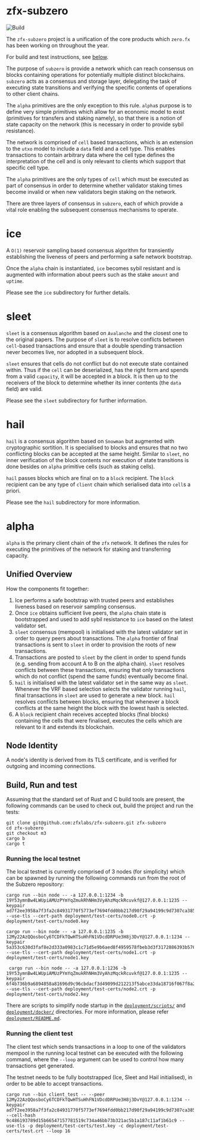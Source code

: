 # zfx-subzero
![Build](https://github.com/zfxlabs/zfx-subzero/actions/workflows/main.yml/badge.svg?branch=main)

The `zfx-subzero` project is a unification of the core products which `zero.fx` has been working on throughout the year.

For build and test instructions, see [below](#build-and-test).

The purpose of `subzero` is provide a network which can reach consensus on blocks containing operations for potentially multiple distinct blockchains. `subzero` acts as a consensus and storage layer, delegating the task of executing state transitions and verifying the specific contents of operations to other client chains.

The `alpha` primitives are the only exception to this rule. `alpha`s purpose is to define very simple primitives which allow for an economic model to exist (primitives for transfers and staking namely), so that there is a notion of state capacity on the network (this is necessary in order to provide sybil resistance).

The network is comprised of `cell` based transactions, which is an extension to the `utxo` model to include a `data` field and a cell type. This enables transactions to contain arbitrary data where the cell type defines the interpretation of the cell and is only relevant to clients which support that specific cell type.

The `alpha` primitives are the only types of `cell` which must be executed as part of consensus in order to determine whether validator staking times become invalid or when new validators begin staking on the network.

There are three layers of consensus in `subzero`, each of which provide a vital role enabling the subsequent consensus mechanisms to operate.

# ice

A `O(1)` reservoir sampling based consensus algorithm for transiently establishing the liveness of peers and performing a safe network bootstrap.

Once the `alpha` chain is instantiated, `ice` becomes sybil resistant and is augmented with information about peers such as the stake `amount` and `uptime`.

Please see the `ice` subdirectory for further details.

# sleet

`sleet` is a consensus algorithm based on `Avalanche` and the closest one to the original papers. The purpose of `sleet` is to resolve conflicts between `cell`-based transactions and ensure that a double spending transaction never becomes live, nor adopted in a subsequent block.

`sleet` ensures that cells do not conflict but do not execute state contained within. Thus if the `cell` can be deserialized, has the right form and spends from a valid `capacity`, it will be accepted in a block. It is then up to the receivers of the block to determine whether its inner contents (the `data` field) are valid.

Please see the `sleet` subdirectory for further information.

# hail

`hail` is a consensus algorithm based on `Snowman` but augmented with cryptographic sortition. It is specialised to blocks and ensures that no two conflicting blocks can be accepted at the same height. Similar to `sleet`, no inner verification of the block contents nor execution of state transitions is done besides on `alpha` primitive cells (such as staking cells).

`hail` passes blocks which are final on to a `block` recipient. The `block` recipient can be any type of `client` chain which serialised data into `cell`s a priori.

Please see the `hail` subdirectory for more information.

# alpha

`alpha` is the primary client chain of the `zfx` network. It defines the rules for executing the primitives of the network for staking and transferring capacity.

## Unified Overview

How the components fit together:
1. Ice performs a safe bootstrap with trusted peers and establishes liveness based on reservoir sampling consensus.
2. Once `ice` obtains sufficient live peers, the `alpha` chain state is bootstrapped and used to add sybil resistance to `ice` based on the latest validator set.
3. `sleet` consensus (mempool) is initialised with the latest validator set in order to query peers about transactions. The `alpha` frontier of final transactions is sent to `sleet` in order to provision the roots of new transactions.
4. Transactions are posted to `sleet` by the client in order to spend funds (e.g. sending from account A to B on the alpha chain). `sleet` resolves conflicts between these transactions, ensuring that only transactions which do not conflict (spend the same funds) eventually become final.
5. `hail` is initialised with the latest validator set in the same way as `sleet`. Whenever the VRF based selection selects the validator running `hail`, final transactions in `sleet` are used to generate a new block. `hail` resolves conflicts between blocks, ensuring that whenever a block conflicts at the same height the block with the lowest hash is selected.
6. A `block` recipient chain receives accepted blocks (final blocks) containing the cells that were finalised, executes the cells which are relevant to it and extends its blockchain.

## Node Identity

A node's identity is derived from its TLS certificate, and is verified for outgoing and incoming connections.

## Build, Run and test

Assuming that the standard set of Rust and C build tools are present, the following commands can be used to check out, build the project and run the tests:

```
git clone git@github.com:zfxlabs/zfx-subzero.git zfx-subzero
cd zfx-subzero
git checkout m3
cargo b
cargo t
```

### Running the local testnet

The local testnet is currently comprised of 3 nodes (for simplicity) which can be spawned by running the following commands run from the root of the Subzero repository:

```
cargo run --bin node -- -a 127.0.0.1:1234 -b 19Y53ymnBw4LWUpiAMUzPYmYqZmukRhNHm3VyAhzMqckRcuvkf@127.0.0.1:1235 --keypair ad7f2ee3958a7f3fa2c84931770f5773ef7694fdd0bb217d90f29a94199c9d7307ca3851515c89344639fe6a4077923068d1d7fc6106701213c61d34ef8e9416 --use-tls --cert-path deployment/test-certs/node0.crt -p deployment/test-certs/node0.key

cargo run --bin node -- -a 127.0.0.1:1235 -b 12My22AzQQosboCy6TCDFkTQwHTSuHhFN1VDcdDRPUe3H8j3DvY@127.0.0.1:1234 --keypair 5a353c630d3faf8e2d333a0983c1c71d5e9b6aed8f4959578fbeb3d3f3172886393b576de0ac1fe86a4dd416cf032543ac1bd066eb82585f779f6ce21237c0cd --use-tls --cert-path deployment/test-certs/node1.crt -p deployment/test-certs/node1.key

 cargo run --bin node -- -a 127.0.0.1:1236 -b 19Y53ymnBw4LWUpiAMUzPYmYqZmukRhNHm3VyAhzMqckRcuvkf@127.0.0.1:1235 --keypair 6f4b736b9a6894858a81696d9c96cbdacf3d49099d212213f5abce33da18716f067f8a2b9aeb602cd4163291ebbf39e0e024634f3be19bde4c490465d9095a6b --use-tls --cert-path deployment/test-certs/node2.crt -p deployment/test-certs/node2.key
```

There are scripts to simplify node startup in the [`deployment/scripts/`](deployment/scripts) and [`deployment/docker/`](deployment/docker) directories.
For more information, please refer [`deployment/README.md`](deployment/README.md).

### Running the client test

The client test which sends transactions in a loop to one of the validators mempool in the running local testnet can be executed with the following command, where the `--loop` argument can be used to control how many transactions get generated.

The testnet needs to be fully bootstrapped (Ice, Sleet and Hail initialised), in order to be able to accept transactions.

```
cargo run --bin client_test -- --peer 12My22AzQQosboCy6TCDFkTQwHTSuHhFN1VDcdDRPUe3H8j3DvY@127.0.0.1:1234 --keypair ad7f2ee3958a7f3fa2c84931770f5773ef7694fdd0bb217d90f29a94199c9d7307ca3851515c89344639fe6a4077923068d1d7fc6106701213c61d34ef8e9416 --cell-hash 9c486193789d15b66547157781519c734a46bb73b321ac5b1a187c11af1b61c9 --use-tls -p deployment/test-certs/test.key -c deployment/test-certs/test.crt --loop 16
```
